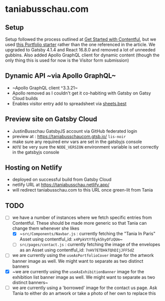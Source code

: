 # taniabusschau.com

## Setup

Setup followed the process outlined at [Get Started with Contentful](https://www.contentful.com/developers/docs/tutorials/general/get-started/#explore-how-the-sample-website-is-built-with-contentful),
but we used [this Portfolio starter](https://github.com/escapemanuele/gatsby-contentful-blog-portfolio) rather than the one referenced in the article.
We upgraded to Gatsby 4.1.4 and React 16.8.0 and removed a lot of unneeded gubbins.
Also added Apollo GraphQL client for dynamic content (though the only thing this is used for now is the Visitor form submission)

## Dynamic API ~via Apollo GraphQL~

- ~Apollo GraphQL client ^3.3.21~
- Apollo removed as I couldn't get it co-habiting with Gatsby on Gatsy Cloud builds
- Enables visitor entry add to spreadsheet via [sheets.best](https://sheets.best/)

## Preview site on Gatsby Cloud

- JustinBusschau GatsbyJS account via GitHub federated login
- preview at : https://taniabusschaucom.gtsb.io/ `lis-noir`
- make sure any required env vars are set in the gatsbyjs console
- _`NOTE`_ be very sure the `NODE_VERSION` environment variable is set correctly in the gatsbyjs console

## Hosting on Netlify

- deployed on successful build from Gatsby Cloud
- netlify URL at https://taniabusschau.netlify.app/
- will redirect taniabusschau.com to this URL once green-lit from Tania

## TODO

- [ ] we have a number of instances where we fetch specific entries from Contentful. These should be made more generic so that Tania can change them whenever she likes
  - [x] ~`src/Components/Navbar.js` : currently fetching the "Tania In Paris" Asset using contentful_id: `x4PpkVtYfEyk5hyOfzQUm`~
  - [ ] `src/pages/contact.js` : currently fetching the image of the envelopes as an Asset using contentful_id: `7nHV7ETDHkTQhDIjJFF5dZ`
- [ ] we are currently using the `useAsPortfolioCover` image for the artwork banner image as well. We might want to separate as two distinct banners
- [x] ~we are currently using the `useAsExhibitionBanner` image for the exhibition list banner image as well. We might want to separate as two distinct banners~
- [ ] we are currently using a 'borrowed' image for the contact us page. Ask Tania to either do an artwork or take a photo of her own to replace this
